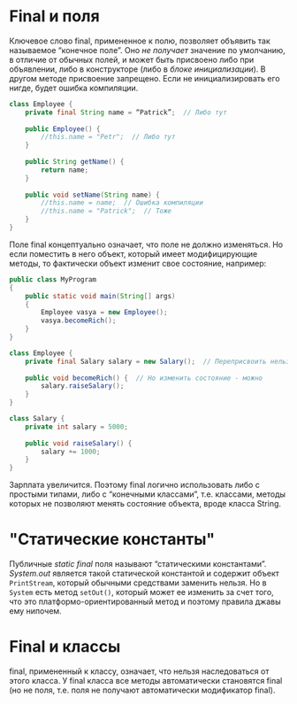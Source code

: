 # Final и поля

Ключевое слово final, примененное к полю, позволяет объявить так называемое “конечное поле”. Оно *не получает* значение по умолчанию, в отличие от обычных полей, и может быть присвоено либо при объявлении, либо в конструкторе (либо в *блоке инициализации*). В другом методе присвоение запрещено. Если не инициализировать его нигде, будет ошибка компиляции.

```java
class Employee {
    private final String name = “Patrick”;  // Либо тут
    
    public Employee() {
		//this.name = "Petr";  // Либо тут
    }
    
    public String getName() {
		return name;
    }
    
    public void setName(String name) {
		//this.name = name;  // Ошибка компиляции
		//this.name = "Patrick";  // Тоже
    }
}

```

Поле final концептуально означает, что поле не должно изменяться. Но если поместить в него объект, который имеет модифицирующие методы, то фактически объект изменит свое состояние, например:

```java
public class MyProgram
{
    public static void main(String[] args)
    {
        Employee vasya = new Employee();
        vasya.becomeRich();
    }
}

class Employee {
    private final Salary salary = new Salary();  // Переприсвоить нельзя
    
    public void becomeRich() {  // Но изменить состояние - можно
        salary.raiseSalary();
    }
}

class Salary {
    private int salary = 5000;
    
    public void raiseSalary() {
        salary += 1000;
    }
}

```

Зарплата увеличится. Поэтому final логично использовать либо с простыми типами, либо с “конечными классами”, т.е. классами, методы которых не позволяют менять состояние объекта, вроде класса String.

# "Статические константы"

Публичные *static final* поля называют “статическими константами”. *System.out* является такой статической константой и содержит объект `PrintStream`, который обычными средствами заменить нельзя. Но в `System` есть метод `setOut()`, который может ее изменить за счет того, что это платформо-ориентированный метод и поэтому правила джавы ему нипочем.

# Final и классы

final, примененный к классу, означает, что нельзя наследоваться от этого класса. У final класса все методы автоматически становятся final (но не поля, т.е. поля не получают автоматически модификатор final).